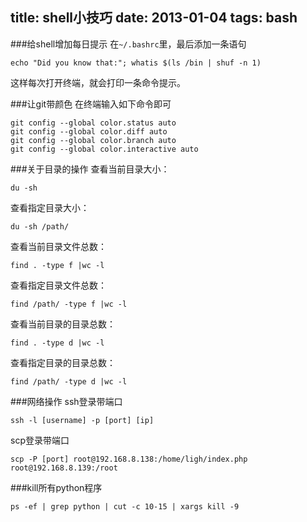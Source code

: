 title: shell小技巧
date: 2013-01-04
tags: bash
---

###给shell增加每日提示
在`~/.bashrc`里，最后添加一条语句

    echo "Did you know that:"; whatis $(ls /bin | shuf -n 1)

这样每次打开终端，就会打印一条命令提示。

###让git带颜色
在终端输入如下命令即可

    git config --global color.status auto
    git config --global color.diff auto
    git config --global color.branch auto
    git config --global color.interactive auto 

###关于目录的操作
查看当前目录大小：

    du -sh
查看指定目录大小：

    du -sh /path/
查看当前目录文件总数：

    find . -type f |wc -l
查看指定目录文件总数：

    find /path/ -type f |wc -l
查看当前目录的目录总数：

    find . -type d |wc -l
查看指定目录的目录总数：

    find /path/ -type d |wc -l

###网络操作
ssh登录带端口

    ssh -l [username] -p [port] [ip]

scp登录带端口

    scp -P [port] root@192.168.8.138:/home/ligh/index.php    root@192.168.8.139:/root

###kill所有python程序

    ps -ef | grep python | cut -c 10-15 | xargs kill -9
